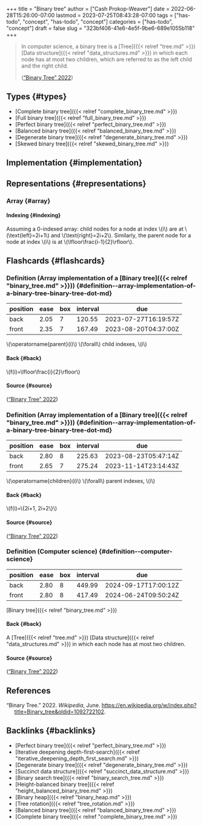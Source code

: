 +++
title = "Binary tree"
author = ["Cash Prokop-Weaver"]
date = 2022-06-28T15:26:00-07:00
lastmod = 2023-07-25T08:43:28-07:00
tags = ["has-todo", "concept", "has-todo", "concept"]
categories = ["has-todo", "concept"]
draft = false
slug = "323bf406-41e6-4e5f-9be6-689e1055b118"
+++

> In computer science, a binary tree is a [Tree]({{< relref "tree.md" >}}) [Data structure]({{< relref "data_structures.md" >}}) in which each node has at most two children, which are referred to as the left child and the right child.
>
> (<a href="#citeproc_bib_item_1">“Binary Tree” 2022</a>)


## Types {#types}

-   [Complete binary tree]({{< relref "complete_binary_tree.md" >}})
-   [Full binary tree]({{< relref "full_binary_tree.md" >}})
-   [Perfect binary tree]({{< relref "perfect_binary_tree.md" >}})
-   [Balanced binary tree]({{< relref "balanced_binary_tree.md" >}})
-   [Degenerate binary tree]({{< relref "degenerate_binary_tree.md" >}})
-   [Skewed binary tree]({{< relref "skewed_binary_tree.md" >}})


## Implementation {#implementation}


## Representations {#representations}


### Array {#array}


#### Indexing {#indexing}

Assuming a 0-indexed array: child nodes for a node at index \\(i\\) are at \\(\text{left}=2i+1\\) and \\(\text{right}=2i+2\\). Similarly, the parent node for a node at index \\(i\\) is at \\(\lfloor\frac{i-1}{2}\rfloor\\).


## Flashcards {#flashcards}


### Definition (Array implementation of a [Binary tree]({{< relref "binary_tree.md" >}})) {#definition--array-implementation-of-a-binary-tree-binary-tree-dot-md}

| position | ease | box | interval | due                  |
|----------|------|-----|----------|----------------------|
| back     | 2.05 | 7   | 120.55   | 2023-07-27T16:19:57Z |
| front    | 2.35 | 7   | 167.49   | 2023-08-20T04:37:00Z |

\\(\operatorname{parent}(i)\\) \\(\forall\\) child indexes, \\(i\\)


#### Back {#back}

\\(f(i)=\lfloor\frac{i}{2}\rfloor\\)


#### Source {#source}

(<a href="#citeproc_bib_item_1">“Binary Tree” 2022</a>)


### Definition (Array implementation of a [Binary tree]({{< relref "binary_tree.md" >}})) {#definition--array-implementation-of-a-binary-tree-binary-tree-dot-md}

| position | ease | box | interval | due                  |
|----------|------|-----|----------|----------------------|
| back     | 2.80 | 8   | 225.63   | 2023-08-23T05:47:14Z |
| front    | 2.65 | 7   | 275.24   | 2023-11-14T23:14:43Z |

\\(\operatorname{children}(i)\\) \\(\forall\\) parent indexes, \\(i\\)


#### Back {#back}

\\(f(i)=\\{2i+1, 2i+2\\}\\)


#### Source {#source}

(<a href="#citeproc_bib_item_1">“Binary Tree” 2022</a>)


### Definition (Computer science) {#definition--computer-science}

| position | ease | box | interval | due                  |
|----------|------|-----|----------|----------------------|
| back     | 2.80 | 8   | 449.99   | 2024-09-17T17:00:12Z |
| front    | 2.80 | 8   | 417.49   | 2024-06-24T09:50:24Z |

[Binary tree]({{< relref "binary_tree.md" >}})


#### Back {#back}

A [Tree]({{< relref "tree.md" >}}) [Data structure]({{< relref "data_structures.md" >}}) in which each node has at most two children.


#### Source {#source}

(<a href="#citeproc_bib_item_1">“Binary Tree” 2022</a>)

## References

<style>.csl-entry{text-indent: -1.5em; margin-left: 1.5em;}</style><div class="csl-bib-body">
  <div class="csl-entry"><a id="citeproc_bib_item_1"></a>“Binary Tree.” 2022. <i>Wikipedia</i>, June. <a href="https://en.wikipedia.org/w/index.php?title=Binary_tree&oldid=1092722102">https://en.wikipedia.org/w/index.php?title=Binary_tree&#38;oldid=1092722102</a>.</div>
</div>


## Backlinks {#backlinks}

-   [Perfect binary tree]({{< relref "perfect_binary_tree.md" >}})
-   [Iterative deepening depth-first-search]({{< relref "iterative_deepening_depth_first_search.md" >}})
-   [Degenerate binary tree]({{< relref "degenerate_binary_tree.md" >}})
-   [Succinct data structure]({{< relref "succinct_data_structure.md" >}})
-   [Binary search tree]({{< relref "binary_search_tree.md" >}})
-   [Height-balanced binary tree]({{< relref "height_balanced_binary_tree.md" >}})
-   [Binary heap]({{< relref "binary_heap.md" >}})
-   [Tree rotation]({{< relref "tree_rotation.md" >}})
-   [Balanced binary tree]({{< relref "balanced_binary_tree.md" >}})
-   [Complete binary tree]({{< relref "complete_binary_tree.md" >}})
